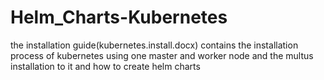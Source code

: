 # Helm_Charts-Kubernetes

the installation guide(kubernetes.install.docx) contains the installation process of kubernetes using one master and worker node and the multus installation to it and how to create helm charts



